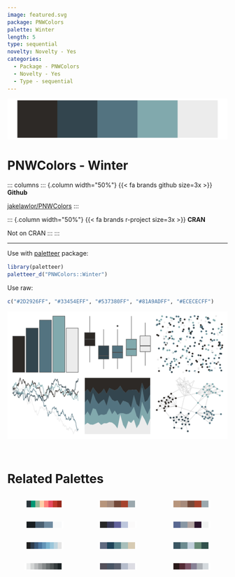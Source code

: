 ```yaml
---
image: featured.svg
package: PNWColors
palette: Winter
length: 5
type: sequential
novelty: Novelty - Yes
categories:
  - Package - PNWColors
  - Novelty - Yes
  - Type - sequential
---
```


![](featured.svg)

# PNWColors - Winter 

::: columns
::: {.column width="50%"}
{{< fa brands github size=3x >}}
**Github**

[jakelawlor/PNWColors](https://github.com/jakelawlor/PNWColors)
:::

::: {.column width="50%"}
{{< fa brands r-project size=3x >}}
**CRAN**

Not on CRAN
:::
:::

<hr> 

Use with [paletteer](https://emilhvitfeldt.github.io/paletteer/) package:

```r
library(paletteer)
paletteer_d("PNWColors::Winter")
```

Use raw:

```r
c("#2D2926FF", "#33454EFF", "#537380FF", "#81A9ADFF", "#ECECECFF")
``` 

![](examples.png) 

<br>

# Related Palettes

<div class="list" style="display: grid; grid-template-columns: auto auto auto;"> <figure class="figure">
<a href="../../awtools/a_palette/"> <img src="../../awtools/a_palette/featured.svg" style="width: 100%;" class="figure-img"></a>
</figure> <figure class="figure">
<a href="../../ButterflyColors/hamadryas_feronia/"> <img src="../../ButterflyColors/hamadryas_feronia/featured.svg" style="width: 100%;" class="figure-img"></a>
</figure> <figure class="figure">
<a href="../../ButterflyColors/hamadryas_feronia/"> <img src="../../ButterflyColors/hamadryas_feronia/featured.svg" style="width: 100%;" class="figure-img"></a>
</figure> <figure class="figure">
<a href="../../futurevisions/ceres/"> <img src="../../futurevisions/ceres/featured.svg" style="width: 100%;" class="figure-img"></a>
</figure> <figure class="figure">
<a href="../../futurevisions/pso/"> <img src="../../futurevisions/pso/featured.svg" style="width: 100%;" class="figure-img"></a>
</figure> <figure class="figure">
<a href="../../tayloRswift/midnights/"> <img src="../../tayloRswift/midnights/featured.svg" style="width: 100%;" class="figure-img"></a>
</figure> <figure class="figure">
<a href="../../trekcolors/andorian/"> <img src="../../trekcolors/andorian/featured.svg" style="width: 100%;" class="figure-img"></a>
</figure> <figure class="figure">
<a href="../../vangogh/Landscape/"> <img src="../../vangogh/Landscape/featured.svg" style="width: 100%;" class="figure-img"></a>
</figure> <figure class="figure">
<a href="../../severance/Half/"> <img src="../../severance/Half/featured.svg" style="width: 100%;" class="figure-img"></a>
</figure> <figure class="figure">
<a href="../../Redmonder/sPBIGy1/"> <img src="../../Redmonder/sPBIGy1/featured.svg" style="width: 100%;" class="figure-img"></a>
</figure> <figure class="figure">
<a href="../../musculusColors/ErWhale/"> <img src="../../musculusColors/ErWhale/featured.svg" style="width: 100%;" class="figure-img"></a>
</figure> <figure class="figure">
<a href="../../NatParksPalettes/CapitolReef/"> <img src="../../NatParksPalettes/CapitolReef/featured.svg" style="width: 100%;" class="figure-img"></a>
</figure> 
</div>
